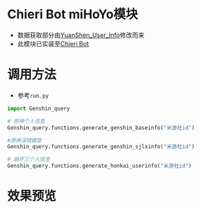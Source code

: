# Chieri Bot miHoYo模块

- 数据获取部分由[YuanShen_User_Info](https://github.com/Womsxd/YuanShen_User_Info)修改而来
- 此模块已实装至[Chieri Bot](https://space.bilibili.com/697847106)



# 调用方法

- 参考`run.py`

```python
import Genshin_query

# 原神个人信息
Genshin_query.functions.generate_genshin_baseinfo("米游社id")

#原神深境螺旋
Genshin_query.functions.generate_genshin_sjlxinfo("米游社id")

# 崩坏三个人信息
Genshin_query.functions.generate_honkai_userinfo("米游社id")
```



 # 效果预览


